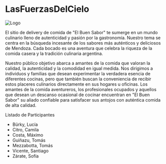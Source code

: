 # LasFuerzasDelCielo

![Logo](https://github.com/guinia/LasFuerzasDelCielo/assets/141883421/f440b64e-c4f2-4198-9568-e2561865b159)

El sitio de delivery de comida de "El Buen Sabor" te sumerge en un mundo culinario lleno de autenticidad y pasión por la gastronomía.
Nuestro tema se centra en la búsqueda incesante de los sabores más auténticos y deliciosos de Mendoza. Cada bocado es una aventura que celebra la riqueza de la comida casera y la tradición culinaria argentina.

Nuestro público objetivo abarca a amantes de la comida que valoran la calidad, la autenticidad y la comodidad en igual medida. Nos dirigimos a individuos y familias que desean experimentar la verdadera esencia
de diferentes cocinas, pero que también buscan la conveniencia de recibir estos placeres culinarios directamente en sus hogares u oficinas. Los amantes de la comida aventureros, los profesionales ocupados y aquellos
que desean un descanso ocasional de cocinar encuentran en "El Buen Sabor" su aliado confiable para satisfacer sus antojos con auténtica comida de alta calidad.

Listado de Participantes

- Bürky, Lucía
- Citro, Camila
- Costa, Máximo
- Guiñazu, Tomás
- Mezzabotta, Tomás
- Vicente, Santiago
- Zárate, Sofía
